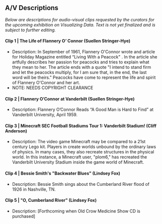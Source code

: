 ## A/V Descriptions

_Below are descriptions for audio-visual clips requested by the curators for the upcoming exhibition on Visualizing Data. Text is not yet finalized and is subject to further editing._

#### Clip 1 | The Life of Flannery O’ Connor (Suellen Stringer-Hye)
* Description: In September of 1961, Flannery O'Connor wrote and article for Holiday Magazine entitled “Living With a Peacock" . In the article she artfully describes her passion for peacocks and tries to explain what they mean to her. The article ends with a quote "I intend to stand firm and let the peacocks multiply, for I am sure that, in the end, the last word will be theirs." Peacocks have come to represent the life and spirit of Flannery O'Connor and her art. 
* NOTE: NEEDS COPYRIGHT CLEARANCE

#### Clip 2 | Flannery O’Connor at Vanderbilt (Suellen Stringer-Hye)
* Description: Flannery O’Connor Reads “A Good Man is Hard to Find” at Vanderbilt University, April 1959.

#### Clip 3 | Minecraft SEC Football Stadiums Tour 1: Vanderbilt Stadium! (Cliff Anderson)
* Description: The video game Minecraft may be compared to a 21st century Lego kit. Players in create worlds unbound by the ordinary laws of physics. In many cases, they also recreate structures in the physical world. In this instance, a Minecraft user, "plom6," has recreated the Vanderbilt University Stadium inside the game world of Minecraft.

#### Clip 4 | Bessie Smith's "Backwater Blues" (Lindsey Fox)
* Description: Bessie Smith sings about the Cumberland River flood of 1926 in Nashville, TN.

#### Clip 5 | "O, Cumberland River" (Lindsey Fox)
* Description: [Forthcoming when Old Crow Medicine Show CD is purchased]




